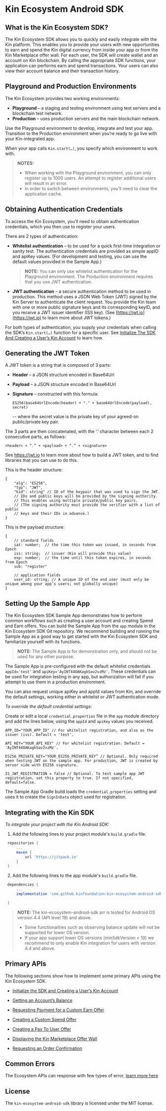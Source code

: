 # Kin Ecosystem Android SDK #

## What is the Kin Ecosystem SDK? ##

The Kin Ecosystem SDK allows you to quickly and easily integrate with the Kin platform. This enables you to provide your users with new opportunities to earn and spend the Kin digital currency from inside your app or from the Kin Marketplace offer wall. For each user, the SDK will create wallet and an account on Kin blockchain. By calling the appropriate SDK functions, your application can performs earn and spend transactions. Your users can also view their account balance and their transaction history.

## Playground and Production Environments ##

The Kin Ecosystem provides two working environments:

- **Playground** – a staging and testing environment using test servers and a blockchain test network.
- **Production** – uses production servers and the main blockchain network.

Use the Playground environment to develop, integrate and test your app. Transition to the Production environment when you’re ready to go live with your Kin-integrated app.

When your app calls ```Kin.start(…)```, you specify which environment to work with.

>**NOTES:**
>* When working with the Playground environment, you can only register up to 1000 users. An attempt to register additional users will result in an error.
>* In order to switch between environments, you’ll need to clear the application cache.

## Obtaining Authentication Credentials ##

To access the Kin Ecosystem, you’ll need to obtain authentication credentials, which you then use to register your users.

There are 2 types of authentication:

* **Whitelist authentication** – to be used for a quick first-time integration or sanity test. The authentication credentials are provided as simple appID and apiKey values. (For development and testing, you can use the default values provided in the Sample App.)

    >**NOTE:** You can only use whitelist authentication for the Playground environment. The Production environment requires that you use JWT authentication.
* **JWT authentication** – a secure authentication method to be used in production. This method uses a JSON Web Token (JWT) signed by the Kin Server to authenticate the client request. You provide the Kin team with one or more public signature keys and its corresponding keyID, and you receive a JWT issuer identifier (ISS key). (See [https://jwt.io](https://jwt.io) to learn more about JWT tokens.)

For both types of authentication, you supply your credentials when calling the SDK’s ```Kin.start(…)``` function for a specific user. See [Initialize The SDK And Creating a User’s Kin Account](#initialize-the-sdk-and-creating-a-users-kin-account) to learn how.

## Generating the JWT Token ##

A JWT token is a string that is composed of 3 parts:

* **Header** – a JSON structure encoded in Base64Url
* **Payload** – a JSON structure encoded in Base64Url
* **Signature** – constructed with this formula: 

    ```ES256(base64UrlEncode(header) + "." + base64UrlEncode(payload), secret)```
   
    -- where the secret value is the private key of your agreed-on public/private key pair.

The 3 parts are then concatenated, with the ‘.’ character between each 2 consecutive parts, as follows:

```<header> + “.” + <payload> + “.” + <signature>```

See https://jwt.io to learn more about how to build a JWT token, and to find libraries that you can use to do this.

This is the header structure:

```
{
    "alg": "ES256",
    "typ": "JWT",
    "kid": string" // ID of the keypair that was used to sign the JWT. 
    // IDs and public keys will be provided by the signing authority. 
    // This enables using multiple private/public key pairs. 
    // (The signing authority must provide the verifier with a list of public 
    // keys and their IDs in advance.)
}
```

This is the payload structure:

```
{
    // standard fields
    iat: number;  // the time this token was issued, in seconds from Epoch
    iss: string;  // issuer (Kin will provide this value)
    exp: number;  // the time until this token expires, in seconds from Epoch 
    sub: "register"

    // application fields
    user_id: string; // A unique ID of the end user (must only be unique among your app’s users; not globally unique)
}
```

## Setting Up the Sample App ##

The Kin Ecosystem SDK Sample App demonstrates how to perform common workflows such as creating a user account and creating Spend and Earn offers. You can build the Sample App from the ```app``` module in the Kin Ecosystem SDK Git repository. We recommend building and running the Sample App as a good way to get started with the Kin Ecosystem SDK and familiarize yourself with its functions.

>**NOTE:** The Sample App is for demonstration only, and should not be used for any other purpose.

The Sample App is pre-configured with the default whitelist credentials ```appId='test'``` and 
```apiKey='AyINT44OAKagkSav2vzMz'```. These credentials can be used for integration testing in any app, but authorization will fail if you attempt to use them in a production environment.

You can also request unique apiKey and appId values from Kin, and override the default settings, working either in whitelist or JWT authentication mode.

*To override the default credential settings:* 

Create or edit a local ```credential.properties``` file in the ```app``` module directory and add the lines below, using the ```appId``` and ```apiKey``` values you received.

```
APP_ID="YOUR_APP_ID" // For whitelist registration, and also as the issuer (iss). Default = 'test'.

API_KEY="YOUR_API_KEY" // For whitelist registration. Default = 'AyINT44OAKagkSav2vzMz'.

ES256_PRIVATE_KEY="YOUR_ES256_PRIVATE_KEY” // Optional. Only required when testing JWT on the sample app. For production, JWT is created by server side with ES256 signature.

IS_JWT_REGISTRATION = false // Optional. To test sample app JWT registration, set this property to true. If not specified, default=false.
```

The Sample App Gradle build loads the ```credential.properties``` setting and uses it to create the ```SignInData``` object used for registration.

## Integrating with the Kin SDK ##

*To integrate your project with the Kin Android SDK:*


1. Add the following lines to your project module's ```build.gradle``` file.
```groovy
 repositories {
     ...
     maven {
         url 'https://jitpack.io'
     }
 }
```
2.	Add the following lines to the app module's ```build.gradle``` file.
```groovy
 dependencies {
     ...
     implementation 'com.github.kinfoundation:kin-ecosystem-android-sdk:0.1.0

 }
```
>**NOTE:** The kin-ecosystem-android-sdk arr is tested for Android OS version 4.4 (API level 19) and above. 
>* Some functionalities such as observing balance update will not be supported for lower OS version.
>* If your app support lower OS versions (minSdkVersion < 19) we recommend to only enable Kin integration for users with version 4.4 and above.

## Primary APIs ##

The following sections show how to implement some primary APIs using the Kin Ecosystem SDK.

* [Initialize the SDK and Creating a User’s Kin Account](docs/INITIALIZE_SDK_AND_CREATE_ACCOUNT.md)
  
* [Getting an Account’s Balance](docs/BALANCE.md)

* [Requesting Payment for a Custom Earn Offer](docs/NATIVE_EARN.md)

* [Creating a Custom Spend Offer](docs/NATIVE_SPEND.md)

* [Creating a Pay To User Offer](docs/PEER_TO_PEER.md)

* [Displaying the Kin Marketplace Offer Wall](docs/DISPLAY_MARKETPLACE.md)

* [Requesting an Order Confirmation](docs/ORDER_CONFIRMATION.md)


## Common Errors ##
The Ecosystem APIs can response with few types of error, [learn more here](docs/COMMON_ERRORS.md)

## License ##

The ```kin-ecosystem-android-sdk``` library is licensed under the MIT license.

